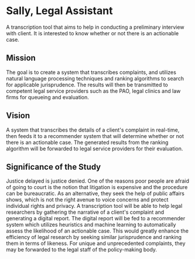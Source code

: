 # Sally, Legal Assistant

A transcription tool that aims to help in conducting a preliminary interview with client. It is interested to know whether or not there is an actionable case.


## Mission

The goal is to create a system that transcribes complaints, and utilizes natural language processing techniques and ranking algorithms to search for applicable jurisprudence. The results will then be transmitted to competent legal service providers such as the PAO, legal clinics and law firms for queueing and evaluation.


## Vision

A system that transcribes the details of a client's complaint in real-time, then feeds it to a recommender system that will determine whether or not there is an actionable case. The generated results from the ranking algorithm will be forwarded to legal service providers for their evaluation.


## Significance of the Study

Justice delayed is justice denied. One of the reasons poor people are afraid of going to court is the notion that litigation is expensive and the procedure can be bureaucratic. As an alternative, they seek the help of public affairs shows, which is not the right avenue to voice concerns and protect individual rights and privacy. A transcription tool will be able to help legal researchers by gathering the narrative of a client's complaint and generating a digital report. The digital report will be fed to a recommender system which utilizes heuristics and machine learning to automatically assess the likelihood of an actionable case. This would greatly enhance the efficiency of legal research by seeking similar jurisprudence and ranking them in terms of likeness. For unique and unprecedented complaints, they may be forwarded to the legal staff of the policy-making body.
